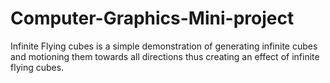 # Computer-Graphics-Mini-project
Infinite Flying cubes is a simple demonstration of generating infinite cubes and motioning them towards all directions thus creating an effect of infinite flying cubes.
